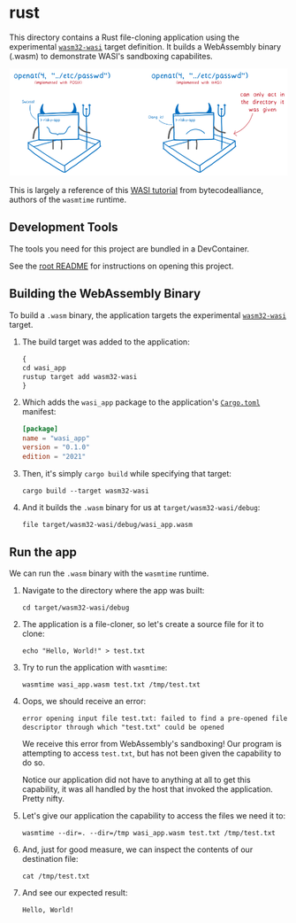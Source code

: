 # rust

This directory contains a Rust file-cloning application using the experimental [`wasm32-wasi`](https://doc.rust-lang.org/nightly/nightly-rustc/rustc_target/spec/wasm32_wasi/index.html) target definition. It builds a WebAssembly binary (.wasm) to demonstrate WASI's sandboxing capabilites.

[![WASI only has access to given directories](../../img/wasi-only-act-on-given-directory.png)](https://hacks.mozilla.org/2019/03/standardizing-wasi-a-webassembly-system-interface/)

This is largely a reference of this [WASI tutorial](https://github.com/bytecodealliance/wasmtime/blob/89abd80c3cc4ed549bc3a2b0fd864ccc1af06ad6/docs/WASI-tutorial.md) from bytecodealliance, authors of the `wasmtime` runtime.

## Development Tools

The tools you need for this project are bundled in a DevContainer.

See the [root README](../../README.md#development-tools) for instructions on opening this project.

## Building the WebAssembly Binary

To build a `.wasm` binary, the application targets the experimental [`wasm32-wasi`](https://doc.rust-lang.org/nightly/nightly-rustc/rustc_target/spec/wasm32_wasi/index.html) target.

1. The build target was added to the application:

    ```plaintext
    {
    cd wasi_app
    rustup target add wasm32-wasi
    }
    ```

1. Which adds the `wasi_app` package to the application's [`Cargo.toml`](./wasi_app/Cargo.toml) manifest:

    ```toml
    [package]
    name = "wasi_app"
    version = "0.1.0"
    edition = "2021"
    ```

1. Then, it's simply `cargo build` while specifying that target:

    ```plaintext
    cargo build --target wasm32-wasi
    ```

1. And it builds the `.wasm` binary for us at `target/wasm32-wasi/debug`:

    ```plaintext
    file target/wasm32-wasi/debug/wasi_app.wasm
    ```

## Run the app

We can run the `.wasm` binary with the `wasmtime` runtime.

1. Navigate to the directory where the app was built:

    ```plaintext
    cd target/wasm32-wasi/debug
    ```

1. The application is a file-cloner, so let's create a source file for it to clone:

    ```plaintext
    echo "Hello, World!" > test.txt
    ```

1. Try to run the application with `wasmtime`:

    ```plaintext
    wasmtime wasi_app.wasm test.txt /tmp/test.txt
    ```

1. Oops, we should receive an error:

    ```plaintext
    error opening input file test.txt: failed to find a pre-opened file descriptor through which "test.txt" could be opened
    ```

    We receive this error from WebAssembly's sandboxing! Our program is attempting to access `test.txt`, but has not been given the capability to do so.

    Notice our application did not have to anything at all to get this capability, it was all handled by the host that invoked the application. Pretty nifty.

1. Let's give our application the capability to access the files we need it to:

    ```plaintext
    wasmtime --dir=. --dir=/tmp wasi_app.wasm test.txt /tmp/test.txt
    ```

1. And, just for good measure, we can inspect the contents of our destination file:

    ```plaintext
    cat /tmp/test.txt
    ```

1. And see our expected result:

    ```plaintext
    Hello, World!
    ```
